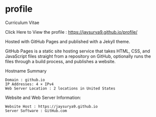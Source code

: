 # profile
Curriculum Vitae

Click Here to View the profile : https://jaysurya9.github.io/profile/

Hosted with GitHub Pages and published with a Jekyll theme.

GitHub Pages is a static site hosting service that takes HTML, CSS, and JavaScript files straight from a repository on GitHub, optionally runs the files through a build process, and publishes a website.

Hostname Summary

    Domain : github.io
    IP Addresses: 4 × IPv4
    Web Server Location	: 2 locations in United States

Website and Web Server Information:

    Website Host : https://jaysurya9.github.io
    Server Software : GitHub.com
    
    
